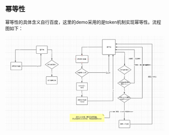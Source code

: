 ## 幂等性
幂等性的具体含义自行百度，这里的demo采用的是token机制实现幂等性。流程图如下：

![image-20210111145616963](img/image-20210111145616963.png)

